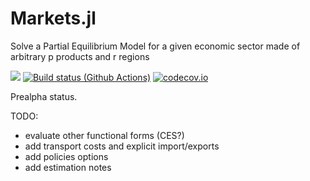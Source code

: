 # Markets.jl
Solve a Partial Equilibrium Model for a given economic sector made of arbitrary p products and r regions



[![](https://img.shields.io/badge/docs-stable-blue.svg)](https://sylvaticus.github.io/Markets.jl/)
[![Build status (Github Actions)](https://github.com/sylvaticus/Markets.jl/workflows/CI/badge.svg)](https://github.com/sylvaticus/Markets.jl/actions)
[![codecov.io](http://codecov.io/github/sylvaticus/Markets.jl/coverage.svg?branch=main)](http://codecov.io/github/sylvaticus/Markets.jl?branch=main)


Prealpha status.


TODO:
- evaluate other functional forms (CES?)
- add transport costs and explicit import/exports
- add policies options
- add estimation notes
